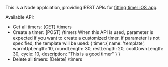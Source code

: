 This is a Node applciation, providing REST APIs for [fitting timer iOS app](https://github.com/qiaoyu314/Interval-Timer).

Available API:

- Get all timers: [GET] /timers 
- Create a timer: [POST] /timers
When this API is used, parameter is expected if you want to create a customized timer. if parameter is not specified, the template will be used:
{ timer:{
    name: 'template',
	  warmUpLength: 10,
	  roundLength: 30,
	  restLength: 20,
	  coolDownLength: 30,
	  cycle: 10,
	  description: "This is a good timer"
  }
}
- Delete all timers: [Delete] /timers
